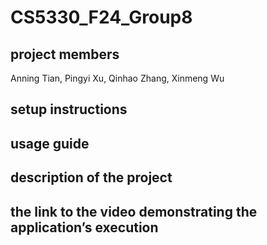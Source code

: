 # CS5330_F24_Group8

## project members

Anning Tian, Pingyi Xu, Qinhao Zhang, Xinmeng Wu

## setup instructions

## usage guide

## description of the project

## the link to the video demonstrating the application’s execution
